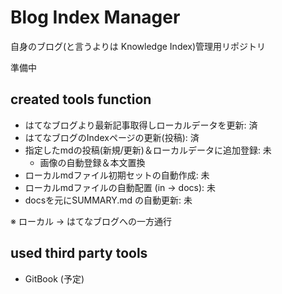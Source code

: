 # Blog Index Manager

自身のブログ(と言うよりは Knowledge Index)管理用リポジトリ

準備中

## created tools function

- はてなブログより最新記事取得しローカルデータを更新: 済
- はてなブログのIndexページの更新(投稿): 済
- 指定したmdの投稿(新規/更新)＆ローカルデータに追加登録: 未
    - 画像の自動登録＆本文置換
- ローカルmdファイル初期セットの自動作成: 未
- ローカルmdファイルの自動配置 (in -> docs): 未
- docsを元にSUMMARY.md の自動更新: 未

※ ローカル -> はてなブログへの一方通行

## used third party tools

- GitBook (予定)